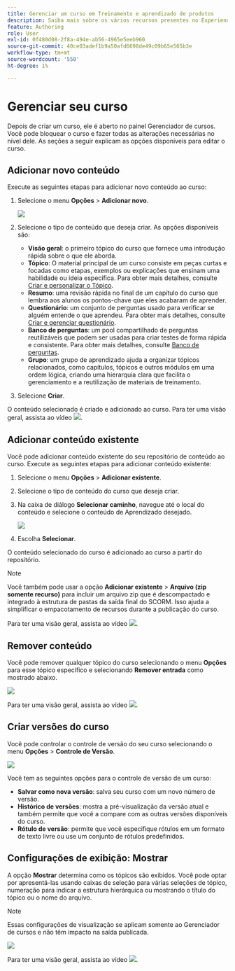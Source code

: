 ```yaml
---
title: Gerenciar um curso em Treinamento e aprendizado de produtos
description: Saiba mais sobre os vários recursos presentes no Experience Manager Guides que permitem gerenciar seu curso com eficiência.
feature: Authoring
role: User
exl-id: 0f480d08-2f8a-494e-ab56-4965e5eeb960
source-git-commit: 40ce03adef1b9a50afd6698de49c09b65e565b3e
workflow-type: tm+mt
source-wordcount: '550'
ht-degree: 1%

---
```


# Gerenciar seu curso

Depois de criar um curso, ele é aberto no painel Gerenciador de cursos. Você pode bloquear o curso e fazer todas as alterações necessárias no nível dele. As seções a seguir explicam as opções disponíveis para editar o curso.

## Adicionar novo conteúdo

Execute as seguintes etapas para adicionar novo conteúdo ao curso:

1. Selecione o menu **Opções** > **Adicionar novo**.

   ![](assets/learning-course-content.png)
2. Selecione o tipo de conteúdo que deseja criar. As opções disponíveis são:
   - **Visão geral**: o primeiro tópico do curso que fornece uma introdução rápida sobre o que ele aborda.
   - **Tópico**: O material principal de um curso consiste em peças curtas e focadas como etapas, exemplos ou explicações que ensinam uma habilidade ou ideia específica. Para obter mais detalhes, consulte [Criar e personalizar o Tópico](./create-content.md).
   - **Resumo**: uma revisão rápida no final de um capítulo do curso que lembra aos alunos os pontos-chave que eles acabaram de aprender.
   - **Questionário**: um conjunto de perguntas usado para verificar se alguém entende o que aprendeu. Para obter mais detalhes, consulte [Criar e gerenciar questionário](./create-quiz.md).
   - **Banco de perguntas**: um pool compartilhado de perguntas reutilizáveis que podem ser usadas para criar testes de forma rápida e consistente. Para obter mais detalhes, consulte [Banco de perguntas](./create-qb.md).
   - **Grupo**: um grupo de aprendizado ajuda a organizar tópicos relacionados, como capítulos, tópicos e outros módulos em uma ordem lógica, criando uma hierarquia clara que facilita o gerenciamento e a reutilização de materiais de treinamento.
3. Selecione **Criar**.

O conteúdo selecionado é criado e adicionado ao curso. Para ter uma visão geral, assista ao vídeo [![](assets/Smock_VideoCheckedOut_18_N.svg)](https://video.tv.adobe.com/v/3469537/aem-guides-learning-content?quality=12&learn=on).

## Adicionar conteúdo existente

Você pode adicionar conteúdo existente do seu repositório de conteúdo ao curso. Execute as seguintes etapas para adicionar conteúdo existente:

1. Selecione o menu **Opções** > **Adicionar existente**.
2. Selecione o tipo de conteúdo do curso que deseja criar.
3. Na caixa de diálogo **Selecionar caminho**, navegue até o local do conteúdo e selecione o conteúdo de Aprendizado desejado.

   ![](assets/add-existing-learning-content.png)
4. Escolha **Selecionar**.

O conteúdo selecionado do curso é adicionado ao curso a partir do repositório.

>[!NOTE]
>
>Você também pode usar a opção **Adicionar existente** > **Arquivo (zip somente recurso)** para incluir um arquivo zip que é descompactado e integrado à estrutura de pastas da saída final do SCORM. Isso ajuda a simplificar o empacotamento de recursos durante a publicação do curso.

Para ter uma visão geral, assista ao vídeo [![](assets/Smock_VideoCheckedOut_18_N.svg)](https://video.tv.adobe.com/v/3469537/aem-guides-learning-content?quality=12&learn=on).

## Remover conteúdo

Você pode remover qualquer tópico do curso selecionando o menu **Opções** para esse tópico específico e selecionando **Remover entrada** como mostrado abaixo.

![](assets/remove-learning-content.png)

Para ter uma visão geral, assista ao vídeo [![](assets/Smock_VideoCheckedOut_18_N.svg)](https://video.tv.adobe.com/v/3475210/learning-content-aem-guides).


## Criar versões do curso

Você pode controlar o controle de versão do seu curso selecionando o menu **Opções** > **Controle de Versão**.

![](assets/course-versioning.png)

Você tem as seguintes opções para o controle de versão de um curso:

- **Salvar como nova versão**: salva seu curso com um novo número de versão.
- **Histórico de versões**: mostra a pré-visualização da versão atual e também permite que você a compare com as outras versões disponíveis do curso.
- **Rótulo de versão**: permite que você especifique rótulos em um formato de texto livre ou use um conjunto de rótulos predefinidos.

## Configurações de exibição: Mostrar

A opção **Mostrar** determina como os tópicos são exibidos. Você pode optar por apresentá-las usando caixas de seleção para várias seleções de tópico, numeração para indicar a estrutura hierárquica ou mostrando o título do tópico ou o nome do arquivo.

>[!NOTE]
>
> Essas configurações de visualização se aplicam somente ao Gerenciador de cursos e não têm impacto na saída publicada.

![](assets/course-display-settings.png)

Para ter uma visão geral, assista ao vídeo [![](assets/Smock_VideoCheckedOut_18_N.svg)](https://video.tv.adobe.com/v/3475210/learning-content-aem-guides).
